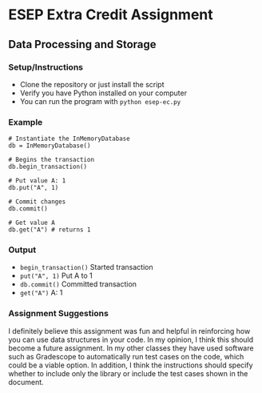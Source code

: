 # ESEP Extra Credit Assignment
## Data Processing and Storage

### Setup/Instructions
- Clone the repository or just install the script
- Verify you have Python installed on your computer
- You can run the program with `python esep-ec.py`

### Example
```
# Instantiate the InMemoryDatabase
db = InMemoryDatabase()

# Begins the transaction
db.begin_transaction()

# Put value A: 1
db.put("A", 1)

# Commit changes
db.commit()

# Get value A
db.get("A") # returns 1
```
### Output
- `begin_transaction()` Started transaction
- `put("A", 1)` Put A to 1
- `db.commit()` Committed transaction
- `get("A")` A: 1

### Assignment Suggestions
I definitely believe this assignment was fun and helpful in reinforcing how you can use data structures in your code. In my opinion, I think this should become a future assignment. In my other classes they have used software such as Gradescope to automatically run test cases on the code, which could be a viable option. In addition, I think the instructions should specify whether to include only the library or include the test cases shown in the document. 